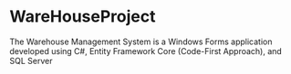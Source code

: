 # WareHouseProject
The Warehouse Management System is a Windows Forms application developed using C#, Entity Framework Core (Code-First Approach), and SQL Server
